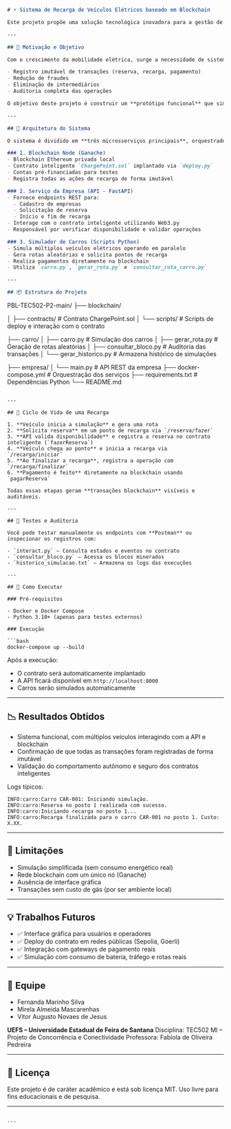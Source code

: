
```markdown
# ⚡ Sistema de Recarga de Veículos Elétricos baseado em Blockchain

Este projeto propõe uma solução tecnológica inovadora para a gestão de recarga de veículos elétricos (VEs), utilizando **blockchain privada**, **contratos inteligentes (smart contracts)** e uma arquitetura de **microsserviços**. Ele simula a interação entre empresas de recarga e veículos de forma autônoma, registrando todas as transações de forma imutável e auditável na blockchain Ethereum, por meio da biblioteca **Web3.py**.

---

## 📘 Motivação e Objetivo

Com o crescimento da mobilidade elétrica, surge a necessidade de sistemas seguros, transparentes e descentralizados para gerenciar a recarga de veículos. A tecnologia **blockchain** oferece um ambiente confiável para esse tipo de aplicação, permitindo:

- Registro imutável de transações (reserva, recarga, pagamento)
- Redução de fraudes
- Eliminação de intermediários
- Auditoria completa das operações

O objetivo deste projeto é construir um **protótipo funcional** que simule esse ecossistema de recarga, demonstrando o potencial da blockchain para garantir a confiabilidade e automação do processo.

---

## 🧩 Arquitetura do Sistema

O sistema é dividido em **três microsserviços principais**, orquestrados via **Docker Compose**:

### 1. Blockchain Node (Ganache)
- Blockchain Ethereum privada local
- Contrato inteligente `ChargePoint.sol` implantado via `deploy.py`
- Contas pré-financiadas para testes
- Registra todas as ações de recarga de forma imutável

### 2. Serviço da Empresa (API - FastAPI)
- Fornece endpoints REST para:
  - Cadastro de empresas
  - Solicitação de reserva
  - Início e fim de recarga
- Interage com o contrato inteligente utilizando Web3.py
- Responsável por verificar disponibilidade e validar operações

### 3. Simulador de Carros (Scripts Python)
- Simula múltiplos veículos elétricos operando em paralelo
- Gera rotas aleatórias e solicita pontos de recarga
- Realiza pagamentos diretamente na blockchain
- Utiliza `carro.py`, `gerar_rota.py` e `consultar_rota_carro.py`

---

## 📦 Estrutura do Projeto

```

PBL-TEC502-P2-main/
├── blockchain/

│   ├── contracts/               # Contrato ChargePoint.sol
│   └── scripts/                 # Scripts de deploy e interação com o contrato

├── carro/
│   ├── carro.py                 # Simulação dos carros
│   ├── gerar\_rota.py            # Geração de rotas aleatórias
│   ├── consultar\_bloco.py       # Auditoria das transações
│   └── gerar\_historico.py       # Armazena histórico de simulações

├── empresa/
│   └── main.py                  # API REST da empresa
├── docker-compose.yml           # Orquestração dos serviços
├── requirements.txt             # Dependências Python
└── README.md

````

---

## 🔄 Ciclo de Vida de uma Recarga

1. **Veículo inicia a simulação** e gera uma rota
2. **Solicita reserva** em um ponto de recarga via `/reserva/fazer`
3. **API valida disponibilidade** e registra a reserva no contrato inteligente (`fazerReserva`)
4. **Veículo chega ao ponto** e inicia a recarga via `/recarga/iniciar`
5. **Ao finalizar a recarga**, registra a operação com `/recarga/finalizar`
6. **Pagamento é feito** diretamente na blockchain usando `pagarReserva`

Todas essas etapas geram **transações blockchain** visíveis e auditáveis.

---

## 🧪 Testes e Auditoria

Você pode testar manualmente os endpoints com **Postman** ou inspecionar os registros com:

- `interact.py` – Consulta estados e eventos no contrato
- `consultar_bloco.py` – Acessa os blocos minerados
- `historico_simulacao.txt` – Armazena os logs das execuções

---

## 🚀 Como Executar

### Pré-requisitos

- Docker e Docker Compose
- Python 3.10+ (apenas para testes externos)

### Execução

```bash
docker-compose up --build
````

Após a execução:

* O contrato será automaticamente implantado
* A API ficará disponível em `http://localhost:8000`
* Carros serão simulados automaticamente

---

## 📉 Resultados Obtidos

* Sistema funcional, com múltiplos veículos interagindo com a API e blockchain
* Confirmação de que todas as transações foram registradas de forma imutável
* Validação do comportamento autônomo e seguro dos contratos inteligentes

Logs típicos:

```
INFO:carro:Carro CAR-001: Iniciando simulação.
INFO:carro:Reserva no posto 1 realizada com sucesso.
INFO:carro:Iniciando recarga no posto 1...
INFO:carro:Recarga finalizada para o carro CAR-001 no posto 1. Custo: X.XX.
```

---

## 🚧 Limitações

* Simulação simplificada (sem consumo energético real)
* Rede blockchain com um único nó (Ganache)
* Ausência de interface gráfica
* Transações sem custo de gás (por ser ambiente local)

---

## 💡 Trabalhos Futuros

* ✅ Interface gráfica para usuários e operadores
* ✅ Deploy do contrato em redes públicas (Sepolia, Goerli)
* ✅ Integração com gateways de pagamento reais
* ✅ Simulação com consumo de bateria, tráfego e rotas reais

---

## 👥 Equipe

* Fernanda Marinho Silva
* Mirela Almeida Mascarenhas
* Vitor Augusto Novaes de Jesus

**UEFS – Universidade Estadual de Feira de Santana**
Disciplina: TEC502 MI – Projeto de Concorrência e Conectividade
Professora: Fabíola de Oliveira Pedreira

---

## 📜 Licença

Este projeto é de caráter acadêmico e está sob licença MIT. Uso livre para fins educacionais e de pesquisa.

---

```

---


